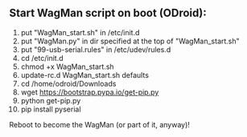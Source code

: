 


Start WagMan script on boot (ODroid):
-----
1) put "WagMan_start.sh" in /etc/init.d
2) put "WagMan.py" in dir specified at the top of "WagMan_start.sh"
3) put "99-usb-serial.rules" in /etc/udev/rules.d
3) cd /etc/init.d
4) chmod +x WagMan_start.sh
5) update-rc.d WagMan_start.sh defaults
6) cd /home/odroid/Downloads
7) wget https://bootstrap.pypa.io/get-pip.py
8) python get-pip.py
9) pip install pyserial


Reboot to become the WagMan (or part of it, anyway)!
